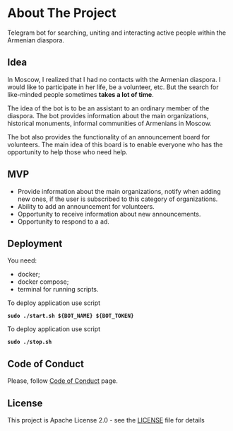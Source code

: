 # About The Project

Telegram bot for searching, uniting and interacting active people within the Armenian diaspora.

## Idea

In Moscow, I realized that I had no contacts with the Armenian diaspora. I would like to participate in her life, be a
volunteer, etc. But the search for like-minded people sometimes **takes a lot of time**.

The idea of ​​the bot is to be an assistant to an ordinary member of the diaspora. The bot provides information about
the main organizations, historical monuments, informal communities of Armenians in Moscow.

The bot also provides the functionality of an announcement board for volunteers. The main idea of ​​this board is to
enable everyone who has the opportunity to help those who need help.

## MVP

- Provide information about the main organizations, notify when adding new ones, if the user is subscribed to this
  category of organizations.
- Ability to add an announcement for volunteers.
- Opportunity to receive information about new announcements.
- Opportunity to respond to a ad.

## Deployment

You need:

- docker;
- docker compose;
- terminal for running scripts.

To deploy application use script

**`sudo ./start.sh ${BOT_NAME} ${BOT_TOKEN}`**

To deploy application use script

**`sudo ./stop.sh`**
## Code of Conduct

Please, follow [Code of Conduct](CODE_OF_CONDUCT.md) page.

## License

This project is Apache License 2.0 - see the [LICENSE](LICENSE) file for details
